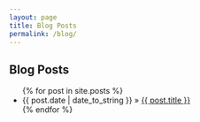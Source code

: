 ```yaml
---
layout: page
title: Blog Posts
permalink: /blog/
---
```


<div id="home">
  <h2><i class="fa fa-bookmark"></i> Blog Posts</h2>
  <ul id="blog-posts" class="posts">
    {% for post in site.posts %}
      <li><span>{{ post.date | date_to_string }} &raquo; </span><a href="{{ post.url }}">{{ post.title }}</a></li>
    {% endfor %}
  </ul>
</div>

[lagom]: https://github.com/swanson/lagom